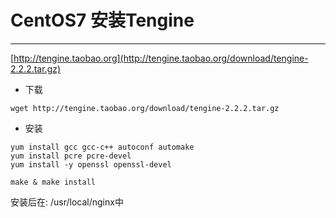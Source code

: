 # CentOS7 安装Tengine

---

[http://tengine.taobao.org](http://tengine.taobao.org/download/tengine-2.2.2.tar.gz)

* 下载

```
wget http://tengine.taobao.org/download/tengine-2.2.2.tar.gz
```

* 安装

```
yum install gcc gcc-c++ autoconf automake
yum install pcre pcre-devel
yum install -y openssl openssl-devel

make & make install

```

安装后在: /usr/local/nginx中



